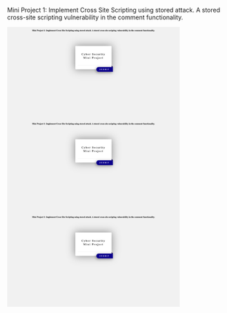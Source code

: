    <p>Mini Project 1: Implement Cross Site Scripting using stored attack. A stored cross-site scripting vulnerability in the comment functionality.</p>

 <img align="center" alt="Coding" width="400" src="Screenshot 2023-05-27 at 7.51.12 PM.png">
 
 
 <img align="center" alt="Coding" width="400" src="Screenshot 2023-05-27 at 7.51.12 PM.png">


 <img align="center" alt="Coding" width="400" src="Screenshot 2023-05-27 at 7.51.12 PM.png">
